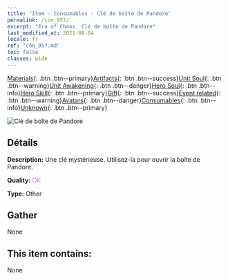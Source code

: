 ```yaml
---
title: "Item - Consumables - Clé de boîte de Pandore"
permalink: /con_957/
excerpt: "Era of Chaos  Clé de boîte de Pandore"
last_modified_at: 2021-08-04
locale: fr
ref: "con_957.md"
toc: false
classes: wide
---
```

 [Materials](/ItemsFR/){: .btn .btn--primary}[Artifacts](/ItemsFR/Artifacts/){: .btn .btn--success}[Unit Soul](/ItemsFR/UnitSoul/){: .btn .btn--warning}[Unit Awakening](/ItemsFR/UnitAwakening/){: .btn .btn--danger}[Hero Soul](/ItemsFR/HeroSoul/){: .btn .btn--info}[Hero Skill](/ItemsFR/HeroSkill/){: .btn .btn--primary}[Gift](/ItemsFR/Gift/){: .btn .btn--success}[Event related](/ItemsFR/Events/){: .btn .btn--warning}[Avatars](/ItemsFR/Avatars/){: .btn .btn--danger}[Consumables](/ItemsFR/Consumables/){: .btn .btn--info}[Unknown](/ItemsFR/Unknown/){: .btn .btn--primary}

 ![Clé de boîte de Pandore](/images/t/i_40052.png)

## Détails
 **Description:** Une clé mystérieuse. Utilisez-la pour ouvrir la boîte de Pandore.

 **Quality:** <span style="color: #DA70D6">OK</span>

 **Type:** Other

## Gather

  None

## This item contains:

  None

